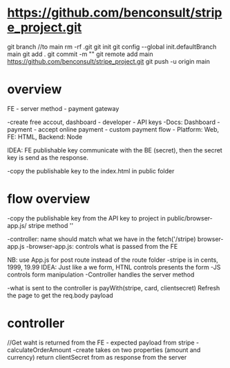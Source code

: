# https://github.com/benconsult/stripe_project.git

git branch
//to main
rm -rf .git
git init
git config --global init.defaultBranch main
git add .
git commit -m ""
git remote add main https://github.com/benconsult/stripe_project.git
git push -u origin main

# overview
FE - server method - payment gateway

-create free accout, dashboard - developer - API keys
-Docs: Dashboard - payment - accept online payment - custom payment
flow - 
Platform: Web, FE: HTML, Backend: Node

IDEA: FE publishable key communicate with the BE (secret), then the secret key is send as the response.

-copy the publishable key to the index.html in public folder


# flow overview
-copy the publishable key from the API key to project in
public/browser-app.js/ stripe method ''

-controller: name should match what we have in the fetch('/stripe) browser-app.js
-browser-app.js: controls what is passed from the FE

NB: use App.js for post route instead of the route folder
-stripe is in cents, 1999, 19.99
IDEA: 
Just like a we form, HTNL controls presents the form
-JS controls form manipulation
-Controller handles the server method

-what is sent to the controller is payWith(stripe, card, clientsecret)
Refresh the page to get the req.body payload

# controller
//Get waht is returned from the FE - expected payload from stripe
-calculateOrderAmount
-create takes on two properties (amount and currency)
return clientSecret from as response from the server

